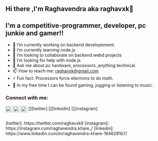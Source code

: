 ## Hi there ,I'm Raghavendra aka raghavxk👋

## I'm a competitive-programmer, developer, pc junkie and gamer!! 

- 🔭 I’m currently working on backend developement.
- 🌱 I’m currently learning node.js
- 👯 I’m looking to collaborate on backend webd projects
- 🤔 I’m looking for help with node.js
- 💬 Ask me about pc hardware, processors ,anything technical.
- 📫 How to reach me: raghavxk@gmail.com
- ⚡ Fun fact: Processors force electrons to do math.
- 🥅 In my free time I can be found gaming, jogging or listening to music.

### Connect with me:

[<img align="left" alt="raghavxk9 | Twitter" width="22px" src="https://cdn.jsdelivr.net/npm/simple-icons@v3/icons/twitter.svg" />][twitter]
[<img align="left" alt="raghavxk | LinkedIn" width="22px" src="https://cdn.jsdelivr.net/npm/simple-icons@v3/icons/linkedin.svg" />][linkedin]
[<img align="left" alt="raghavxk | Instagram" width="22px" src="https://cdn.jsdelivr.net/npm/simple-icons@v3/icons/instagram.svg" />][instagram]

<br />
[twitter]: https://twitter.com/raghavxk9
[instagram]: https://instagram.com/raghavendra.khare_/
[linkedin]: https://www.linkedin.com/in/raghavendra-khare-1646281b7/
